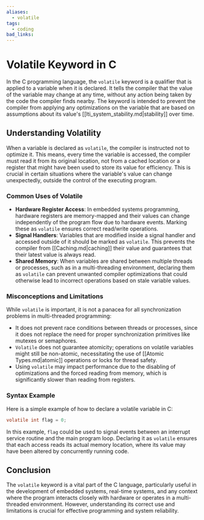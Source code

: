 ```yaml
---
aliases:
  - volatile
tags:
  - coding
bad_links:
---
```

# Volatile Keyword in C

In the C programming language, the `volatile` keyword is a qualifier that is applied to a variable when it is declared. It tells the compiler that the value of the variable may change at any time, without any action being taken by the code the compiler finds nearby. The keyword is intended to prevent the compiler from applying any optimizations on the variable that are based on assumptions about its value's [[lti_system_stability.md|stability]] over time.

## Understanding Volatility

When a variable is declared as `volatile`, the compiler is instructed not to optimize it. This means, every time the variable is accessed, the compiler must read it from its original location, not from a cached location or a register that might have been used to store its value for efficiency. This is crucial in certain situations where the variable's value can change unexpectedly, outside the control of the executing program.

### Common Uses of Volatile

- **Hardware Register Access**: In embedded systems programming, hardware registers are memory-mapped and their values can change independently of the program flow due to hardware events. Marking these as `volatile` ensures correct read/write operations.
- **Signal Handlers**: Variables that are modified inside a signal handler and accessed outside of it should be marked as `volatile`. This prevents the compiler from [[Caching.md|caching]] their value and guarantees that their latest value is always read.
- **Shared Memory**: When variables are shared between multiple threads or processes, such as in a multi-threading environment, declaring them as `volatile` can prevent unwanted compiler optimizations that could otherwise lead to incorrect operations based on stale variable values.

### Misconceptions and Limitations

While `volatile` is important, it is not a panacea for all synchronization problems in multi-threaded programming:
- It does not prevent race conditions between threads or processes, since it does not replace the need for proper synchronization primitives like mutexes or semaphores.
- `Volatile` does not guarantee atomicity; operations on volatile variables might still be non-atomic, necessitating the use of [[Atomic Types.md|atomic]] operations or locks for thread safety.
- Using `volatile` may impact performance due to the disabling of optimizations and the forced reading from memory, which is significantly slower than reading from registers.

### Syntax Example

Here is a simple example of how to declare a volatile variable in C:

```c
volatile int flag = 0;
```

In this example, `flag` could be used to signal events between an interrupt service routine and the main program loop. Declaring it as `volatile` ensures that each access reads its actual memory location, where its value may have been altered by concurrently running code.

## Conclusion

The `volatile` keyword is a vital part of the C language, particularly useful in the development of embedded systems, real-time systems, and any context where the program interacts closely with hardware or operates in a multi-threaded environment. However, understanding its correct use and limitations is crucial for effective programming and system reliability.
